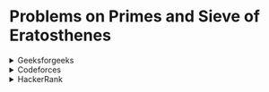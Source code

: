 # Problems on Primes and Sieve of Eratosthenes

<details>
<summary> Geeksforgeeks </summary>

- [Prime Number](https://practice.geeksforgeeks.org/problems/prime-number2314/1?page=1&category[]=Prime%20Number&category[]=sieve&sortBy=submissions)
- [Prime String](https://practice.geeksforgeeks.org/problems/prime-string3953/1?page=2&category[]=Prime%20Number&category[]=sieve&sortBy=submissions)
- [Sum of primes](https://practice.geeksforgeeks.org/problems/sum-of-primes0042/1?page=1&category[]=Prime%20Number&category[]=sieve&sortBy=submissions)
- [Full Prime](https://practice.geeksforgeeks.org/problems/full-prime2659/1?page=1&category[]=Prime%20Number&category[]=sieve&sortBy=submissions)
- [Transform to Prime](https://practice.geeksforgeeks.org/problems/transform-to-prime4635/1?page=1&category[]=Prime%20Number&category[]=sieve&sortBy=submissions)
- [Find Prime Numbers in a Range](https://practice.geeksforgeeks.org/problems/find-prime-numbers-in-a-range4718/1?page=1&category[]=Prime%20Number&category[]=sieve&sortBy=submissions)
- [Sieve of Eratosthenes](https://practice.geeksforgeeks.org/problems/sieve-of-eratosthenes5242/1?page=1&category[]=Prime%20Number&category[]=sieve&sortBy=submissions)
- [Largest Prime Factor](https://practice.geeksforgeeks.org/problems/largest-prime-factor2601/1?page=1&category[]=Prime%20Number&category[]=sieve&sortBy=submissions)
- [Primes Sum](https://practice.geeksforgeeks.org/problems/primes-sum5827/1?page=1&category[]=Prime%20Number&category[]=sieve&sortBy=submissions)
- [Remove duplicates in small prime array](https://practice.geeksforgeeks.org/problems/remove-duplicates-in-small-prime-array/1?page=1&category[]=Prime%20Number&category[]=sieve&sortBy=submissions)
- [Composite and Prime](https://practice.geeksforgeeks.org/problems/composite-and-prime0359/1?page=1&category[]=Prime%20Number&category[]=sieve&sortBy=submissions)
- [Prime Factors](https://practice.geeksforgeeks.org/problems/prime-factors5052/1?page=1&category[]=Prime%20Number&category[]=sieve&sortBy=submissions)
- [Three Distinct Factors](https://practice.geeksforgeeks.org/problems/three-distinct-factors5613/1?page=1&category[]=Prime%20Number&category[]=sieve&sortBy=submissions)

</details>


<details>
<summary> Codeforces </summary>

- [Almost Prime](https://codeforces.com/problemset/problem/26/A)
- [Bachgold Problem](https://codeforces.com/problemset/problem/749/A)
- [Noldbach Problem](https://codeforces.com/problemset/problem/17/A)
- [T-Primes](https://codeforces.com/problemset/problem/230/B)
- [Prime Subtraction](https://codeforces.com/problemset/problem/1238/A)
</details>

<details>
<summary> HackerRank </summary>

- [Leonardo's Prime Factors](https://www.hackerrank.com/challenges/leonardo-and-prime/problem)

</details>